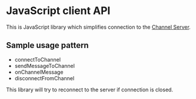 # JavaScript client API 


This is JavaScript library which simplifies connection to the [Channel Server](https://github.com/AnthillTech/channel-server).

## Sample usage pattern

* connectToChannel
* sendMessageToChannel
* onChannelMessage
* disconnectFromChannel

This library will try to reconnect to the server if connection is closed.
